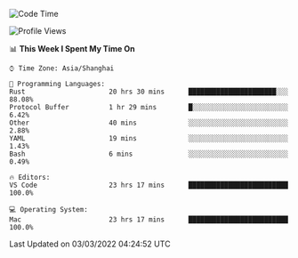 <!--START_SECTION:waka-->
![Code Time](http://img.shields.io/badge/Code%20Time-1%2C050%20hrs%2056%20mins-blue)

![Profile Views](http://img.shields.io/badge/Profile%20Views-10-blue)

📊 **This Week I Spent My Time On** 

```text
⌚︎ Time Zone: Asia/Shanghai

💬 Programming Languages: 
Rust                     20 hrs 30 mins      ██████████████████████░░░   88.08% 
Protocol Buffer          1 hr 29 mins        █░░░░░░░░░░░░░░░░░░░░░░░░   6.42% 
Other                    40 mins             ░░░░░░░░░░░░░░░░░░░░░░░░░   2.88% 
YAML                     19 mins             ░░░░░░░░░░░░░░░░░░░░░░░░░   1.43% 
Bash                     6 mins              ░░░░░░░░░░░░░░░░░░░░░░░░░   0.49%

🔥 Editors: 
VS Code                  23 hrs 17 mins      █████████████████████████   100.0%

💻 Operating System: 
Mac                      23 hrs 17 mins      █████████████████████████   100.0%

```


 Last Updated on 03/03/2022 04:24:52 UTC
<!--END_SECTION:waka-->
